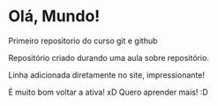 # Olá, Mundo!
 Primeiro repositorio do curso git e github

 Repositório criado durando uma aula sobre repositório.

 Linha adicionada diretamente no site, impressionante!

 É muito bom voltar a ativa! xD
 Quero aprender mais! :D